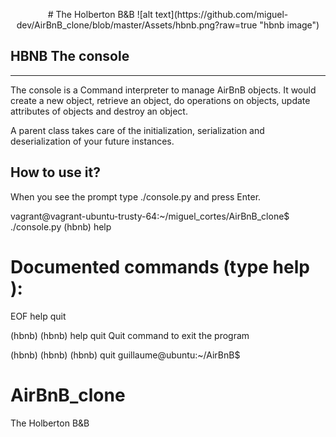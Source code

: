 <p align="center">
# The Holberton B&amp;B
![alt text](https://github.com/miguel-dev/AirBnB_clone/blob/master/Assets/hbnb.png?raw=true "hbnb image")
</p>

## HBNB The console
----
The console is a Command interpreter to manage AirBnB objects. It would create a new object, retrieve an object, do operations on objects, update attributes of objects and destroy an object. 

A parent class takes care of the initialization, serialization and deserialization of your future instances.

## How to use it?
When you see the prompt type ./console.py and press Enter.

vagrant@vagrant-ubuntu-trusty-64:~/miguel_cortes/AirBnB_clone$ ./console.py
(hbnb) help

Documented commands (type help <topic>):
========================================
EOF  help  quit

(hbnb) 
(hbnb) help quit
Quit command to exit the program

(hbnb) 
(hbnb) 
(hbnb) quit 
guillaume@ubuntu:~/AirBnB$ 

# AirBnB_clone
The Holberton B&amp;B
